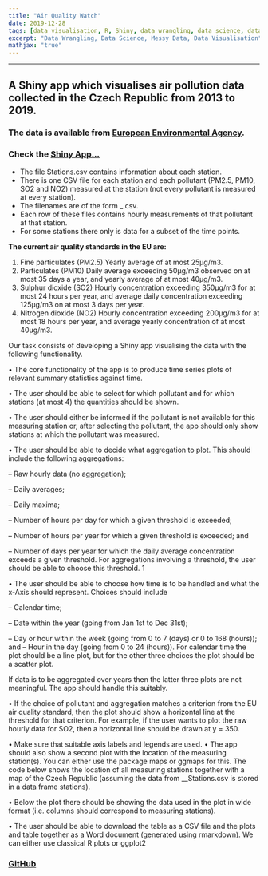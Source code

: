 ```yaml
---
title: "Air Quality Watch"
date: 2019-12-28
tags: [data visualisation, R, Shiny, data wrangling, data science, data cleaning, time series data]
excerpt: "Data Wrangling, Data Science, Messy Data, Data Visualisation"
mathjax: "true"
---
```


----

## A Shiny app which visualises air pollution data collected in the Czech Republic from 2013 to 2019. 
### The data is available from [European Environmental Agency](https://www.eea.europa.eu/themes/air). 

### Check the [Shiny App...](https://nitin-garg.shinyapps.io/airqualitywatch/)

* The file Stations.csv contains information about each station.
* There is one CSV file for each station and each pollutant (PM2.5, PM10, SO2 and NO2) measured at the station (not every pollutant is measured at every station). 
* The filenames are of the form <EoICode>_<PollutantCode>.csv. 
* Each row of these files contains hourly measurements of that pollutant at that station. 
* For some stations there only is data for a subset of the time points.

**The current air quality standards in the EU are:**

1. Fine particulates (PM2.5) Yearly average of at most 25µg/m3.
2. Particulates (PM10) Daily average exceeding 50µg/m3 observed on at most 35 days a year, and
yearly average of at most 40µg/m3.
3. Sulphur dioxide (SO2) Hourly concentration exceeding 350µg/m3 for at most 24 hours per year, and average daily concentration exceeding 125µg/m3 on at most 3 days per year.
4. Nitrogen dioxide (NO2) Hourly concentration exceeding 200µg/m3
for at most 18 hours per year, and average yearly concentration of at most 40µg/m3.

Our task consists of developing a Shiny app visualising the data with the following functionality.

• The core functionality of the app is to produce time series plots of relevant summary statistics against time.

• The user should be able to select for which pollutant and for which stations (at most 4) the quantities should be shown.

• The user should either be informed if the pollutant is not available for this measuring station or, after selecting the
pollutant, the app should only show stations at which the pollutant was measured.

• The user should be able to decide what aggregation to plot. This should include the following aggregations:

– Raw hourly data (no aggregation);

– Daily averages;

– Daily maxima;

– Number of hours per day for which a given threshold is exceeded;

– Number of hours per year for which a given threshold is exceeded; and

– Number of days per year for which the daily average concentration exceeds a given threshold.
For aggregations involving a threshold, the user should be able to choose this threshold.
1

• The user should be able to choose how time is to be handled and what the x-Axis should represent. Choices should
include

– Calendar time;

– Date within the year (going from Jan 1st to Dec 31st);

– Day or hour within the week (going from 0 to 7 (days) or 0 to 168 (hours)); and
– Hour in the day (going from 0 to 24 (hours)).
For calendar time the plot should be a line plot, but for the other three choices the plot should be a scatter plot.

If data is to be aggregated over years then the latter three plots are not meaningful. The app should handle this suitably.

• If the choice of pollutant and aggregation matches a criterion from the EU air quality standard, then the plot should
show a horizontal line at the threshold for that criterion. For example, if the user wants to plot the raw hourly data for
SO2, then a horizontal line should be drawn at y = 350.

• Make sure that suitable axis labels and legends are used.
• The app should also show a second plot with the location of the measuring station(s). You can either use the package
maps or ggmaps for this. The code below shows the location of all measuring stations together with a map of the
Czech Republic (assuming the data from __Stations.csv is stored in a data frame stations).


• Below the plot there should be showing the data used in the plot in wide format (i.e. columns should correspond
to measuring stations).

• The user should be able to download the table as a CSV file and the plots and table together as a Word document
(generated using rmarkdown).
We can either use classical R plots or ggplot2

### [GitHub](https://github.com/nitsg2530/AirQualityWatch)
